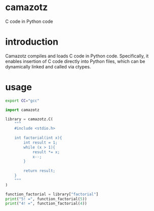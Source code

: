 # camazotz

C code in Python code

# introduction

Camazotz compiles and loads C code in Python code. Specifically, it enables insertion of C code directly into Python files, which can be dynamically linked and called via ctypes.

# usage


```Bash
export CC="gcc"
```

```Python
import camazotz

library = camazotz.C(
    """
    #include <stdio.h>
    
    int factorial(int x){
        int result = 1;
        while (x > 1){
            result *= x;
            x--;
        }
    
        return result;
    }
    """
)

function_factorial = library["factorial"]
print("5! =", function_factorial(5))
print("4! =", function_factorial(4))
```
